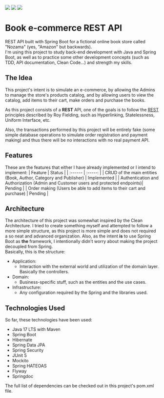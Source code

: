 <p float="left">
  <img src="https://img.shields.io/badge/status-development-yellow"/>
  <img src="https://img.shields.io/github/last-commit/thiagomarqs/book-ecommerce-rest-api"/>
  <img src="https://img.shields.io/github/commit-activity/m/thiagomarqs/book-ecommerce-rest-api"/>
</p>

# Book e-commerce REST API
REST API built with Spring Boot for a fictional online book store called "Nozama" (yes, "Amazon" but backwards).  
I'm using this project to study back-end development with Java and Spring Boot, as well as to practice some other development concepts (such as TDD, API documentation, Clean Code...) and strength my skills.

## The Idea
This project's intent is to simulate an e-commerce, by allowing the Admins to manage the store's products catalog, and by allowing users to view the catalog, add items to their cart, make orders and purchase the books.

As this project consists of a **REST** API, one of the goals is to follow the <a href="https://www.ics.uci.edu/~fielding/pubs/dissertation/rest_arch_style.htm">REST</a> principles described by Roy Fielding, such as Hyperlinking, Statelessness, Uniform Interface, etc.

Also, the transactions performed by this project will be entirely fake (some simple database operations to simulate order registration and payment making) and thus there will be no interactions with no real payment API.

## Features
These are the features that either I have already implemented or I intend to implement:
| Feature | Status |
| :------ | :-----: |
| CRUD of the main entities (Book, Author, Category and Publisher) | Implemented |
| Authentication and Authorization (Admin and Customer users and protected endpoints)| Pending |
| Order making (Users be able to add items to their cart and purchase) | Pending |

## Architecture
The architecture of this project was somewhat inspired by the Clean Architecture. I tried to create something myself and attempted to follow a more simple structure, as this project is more simple and does not required a so neat and advanced organization. Also, as the intent __is__ to use Spring Boot as __the__ framework, I intentionally didn't worry about making the project decoupled from Spring.  
Basically, this is the structure:  
- Application:
  * Interaction with the external world and utilization of the domain layer. Basically the controllers.
- Domain:
  * Business-specific stuff, such as the entities and the use cases.
- Infrastructure:
  * Any configuration required by the Spring and the libraries used.

## Technologies Used
So far, these technologies have been used:  
- Java 17 LTS with Maven
- Spring Boot
- Hibernate
- Spring Data JPA
- Spring Security
- JUnit 5
- Mockito
- Spring HATEOAS
- Flyway
- Springdoc

The full list of dependencies can be checked out in this project's pom.xml file.
